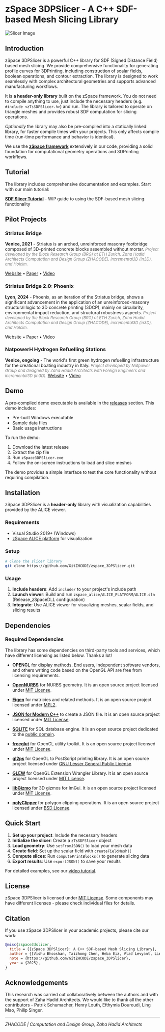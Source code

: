 # zSpace 3DPSlicer - A C++ SDF-based Mesh Slicing Library

![Slicer Image](documentation/Assets/zSpace3DPSlicer.jpg)

## Introduction

zSpace 3DPSlicer is a powerful C++ library for SDF (Signed Distance Field) based mesh slicing. We provide comprehensive functionality for generating profile curves for 3DPrinting, including construction of scalar fields, boolean operations, and contour extraction. The library is designed to work seamlessly with complex architectural geometries and supports advanced manufacturing workflows.

It is **a header-only library** built on the zSpace framework. You do not need to compile anything to use, just include the necessary headers (e.g. `#include <zTsSDFSlicer.h>`) and run. The library is tailored to operate on triangle meshes and provides robust SDF computation for slicing operations.

*Optionally* the library may also be pre-compiled into a statically linked library, for faster compile times with your projects. This only affects compile time (run-time performance and behavior is identical).

We use the **[zSpace framework](documentation/zSpace.md)** extensively in our code, providing a solid foundation for computational geometry operations and 3DPrinting workflows.

## Tutorial

The library includes comprehensive documentation and examples. Start with our main tutorial:

**[SDF Slicer Tutorial](documentation/zTsSDFSlicer.md)** - WIP guide to using the SDF-based mesh slicing functionality

## Pilot Projects


### Striatus Bridge
**Venice, 2021** - Striatus is an arched, unreinforced masonry footbridge composed of 3D-printed concrete blocks assembled without mortar.
<font color="grey" size="2"><i>Project developed by the Block Research Group (BRG) at ETH Zurich, Zaha Hadid Architects Computation and Design Group (ZHACODE), incremental3D (in3D), and Holcim.</i></font>

[Website](https://www.zaha-hadid.com/design/striatus/) • [Paper](https://www.sciencedirect.com/science/article/pii/S0141029623009495) • [Video](https://www.youtube.com/watch?v=kq2WJ8N5D0o&t=103s)

### Striatus Bridge 2.0: Phoenix
**Lyon, 2024** - Phoenix, as an iteration of the Striatus bridge, shows a significant advancement in the application of an unreinforced-masonry structural logic to 3D concrete printing (3DCP), mainly on circularity, environmental impact reduction, and structural robustness aspects. 
<font color="grey" size="2"><i>Project developed by the Block Research Group (BRG) at ETH Zurich, Zaha Hadid Architects Computation and Design Group (ZHACODE), incremental3D (in3D), and Holcim.</i></font>

[Website](https://www.zaha-hadid.com/2024/01/05/phoenix-the-new-3d-printed-concrete-bridge/) • [Paper](https://www.researchgate.net/profile/Alessandro-Dellendice/publication/379595580_STRIATUS_20_PHOENIX_-_IMPROVING_CIRCULARITY_OF_3D-CONCRETE-PRINTED_UNREINFORCED_MASONRY_STRUCTURES/links/6614ecc643f8df018de76b34/STRIATUS-20-PHOENIX-IMPROVING-CIRCULARITY-OF-3D-CONCRETE-PRINTED-UNREINFORCED-MASONRY-STRUCTURES.pdf?origin=scientificContributions) • [Video](https://www.youtube.com/watch?v=Kvrg0pVGOhs)

### NatpowerH Hydrogen Refuelling Stations
**Venice, ongoing** - The world's first green hydrogen refuelling infrastructure for the creational boating industry in Italy. 
<font color="grey" size="2"><i>Project developed by Natpower Group and designed by Zaha Hadid Architects with Foreign Engineers and incremental3D (in3D).</i></font>
[Website](https://www.zaha-hadid.com/architecture/natpower-h-hydrogen-refuelling-stations/) • [Video](https://www.youtube.com/watch?v=cMIW7WFBSBs)

## Demo
A pre-compiled demo executable is available in the [releases](https://github.com/GitZHCODE/zspace_3DPSlicer/releases) section. This demo includes:

- Pre-built Windows executable
- Sample data files
- Basic usage instructions

To run the demo:
1. Download the latest release
2. Extract the zip file
3. Run `zSpace3DPSlicer.exe`
4. Follow the on-screen instructions to load and slice meshes

The demo provides a simple interface to test the core functionality without requiring compilation.

## Installation
zSpace 3DPSlicer is a **header-only** library with visualization capabilities provided by the ALICE viewer.

### Requirements
* Visual Studio 2019+ (Windows)
* [zSpace ALICE platform](https://github.com/GitZHCODE/zspace_alice) for visualization

### Setup
```bash
# Clone the slicer library
git clone https://github.com/GitZHCODE/zspace_3DPSlicer.git
```

### Usage
1. **Include headers**: Add `include/` to your project's include path
2. **Launch viewer**: Build and run `zspace_alice/ALICE_PLATFORM/ALICE.sln` (Release_zSpaceDLL configuration)
3. **Integrate**: Use ALICE viewer for visualizing meshes, scalar fields, and slicing results

## Dependencies

### Required Dependencies

The library has some dependencies on third-party tools and services, which have different licensing as listed below.
Thanks a lot!

- [**OPENGL**](https://www.opengl.org/about/) for display methods. End users, independent software vendors, and others writing code based on the OpenGL API are free from licensing requirements.

- [**OpenNURBS**](https://github.com/mcneel/opennurbs) for NURBS geometry. It is an open source project licensed under [MIT License](https://opensource.org/licenses/MIT).

- [**Eigen**](https://github.com/eigenteam/eigen-git-mirror) for matricies and related methods. It is an open source project licensed under [MPL2](https://www.mozilla.org/MPL/2.0/).

- [**JSON for Modern C++**](https://github.com/nlohmann/json) to create a JSON file. It is an open source project licensed under [MIT License](https://opensource.org/licenses/MIT).

- [**SQLITE**](https://www.sqlite.org/index.html) for SQL database engine. It is an open source project dedicated to the [public domain](https://en.wikipedia.org/wiki/Public_domain).

- [**freeglut**](https://www.transmissionzero.co.uk/software/freeglut-devel/) for OpenGL utility toolkit. It is an open source project licensed under [MIT License](https://opensource.org/licenses/MIT).

- [**gl2ps**](https://geuz.org/gl2ps/) for OpenGL to PostScript printing library. It is an open source project licensed under [GNU Lesser General Public License](https://www.gnu.org/licenses/lgpl-3.0.html).

- [**GLEW**](https://github.com/nigels-com/glew) for OpenGL Extension Wrangler Library. It is an open source project licensed under [MIT License](https://opensource.org/licenses/MIT).

- [**libGizmo**](https://github.com/CedricGuillemet/ImGuizmo) for 3D gizmos for ImGui. It is an open source project licensed under [MIT License](https://opensource.org/licenses/MIT).

- [**polyClipper**](https://github.com/LLNL/PolyClipper) for polygon clipping operations. It is an open source project licensed under [BSD License](https://github.com/LLNL/PolyClipper/blob/master/LICENSE).


## Quick Start
1. **Set up your project**: Include the necessary headers
2. **Initialize the slicer**: Create a `zTsSDFSlicer` object
3. **Load geometry**: Use `setFromJSON()` to load your mesh data
4. **Create field**: Set up the scalar field with `createFieldMesh()`
5. **Compute slices**: Run `computePrintBlocks()` to generate slicing data
6. **Export results**: Use `exportJSON()` to save your results

For detailed examples, see our [video tutorial](documentation/zTsSDFSlicer.md).

## License

zSpace 3DPSlicer is licensed under [MIT License](https://opensource.org/licenses/MIT). Some components may have different licenses - please check individual files for details.

## Citation

If you use zSpace 3DPSlicer in your academic projects, please cite our work:

```bibtex
@misc{zspace3dslicer,
  title = {{zSpace 3DPSlicer}: A C++ SDF-based Mesh Slicing Library},
  author = {[Vishu Bhooshan, Taizhong Chen, Heba Eiz, Vlad Levyant, Lin Wo, Shajay Bhooshan and others]},
  note = {https://github.com/GitZHCODE/zspace_3DPSlicer},
  year = {2025},
}
```

## Acknowledgements

This research was carried out collaboratively between the authors and with the support of Zaha Hadid Architects. We would like to thank all the other contributors - Patrik Schumacher, Henry Louth, Efthymia Douroudi, Ling Mao, Philip Singer.

---

*ZHACODE | Computation and Design Group, Zaha Hadid Architects*
